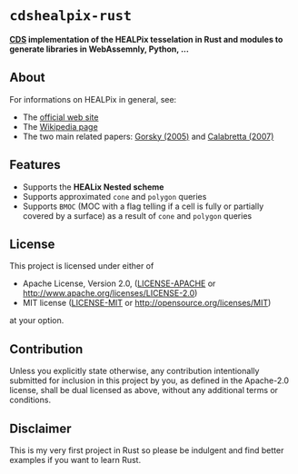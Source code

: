
<meta charset="utf-8"/>

# `cdshealpix-rust`

**[CDS](http://cdsweb.u-strasbg.fr) implementation of the HEALPix tesselation in Rust and modules to generate libraries in WebAssemnly, Python, ...**


About
-----

For informations on HEALPix in general, see:
- The [official web site](https://healpix.jpl.nasa.gov/)
- The [Wikipedia page](https://en.wikipedia.org/wiki/HEALPix)
- The two main related papers: [Gorsky (2005)](http://adsabs.harvard.edu/abs/2005ApJ...622..759G) and [Calabretta (2007)](http://adsabs.harvard.edu/abs/2007MNRAS.381..865C)


Features
--------

 * Supports the **HEALix Nested scheme**
 * Supports approximated `cone` and `polygon` queries
 * Supports `BMOC` (MOC with a flag telling if a cell is fully or partially covered by a surface) as a result of `cone` and `polygon` queries


License
-------

This project is licensed under either of

 * Apache License, Version 2.0, ([LICENSE-APACHE](LICENSE-APACHE) or
   http://www.apache.org/licenses/LICENSE-2.0)
 * MIT license ([LICENSE-MIT](LICENSE-MIT) or
   http://opensource.org/licenses/MIT)

at your option.


Contribution
------------

Unless you explicitly state otherwise, any contribution intentionally submitted
for inclusion in this project by you, as defined in the Apache-2.0 license,
shall be dual licensed as above, without any additional terms or conditions.


Disclaimer
----------

This is my very first project in Rust so please be indulgent and find better examples if you want to learn Rust.

